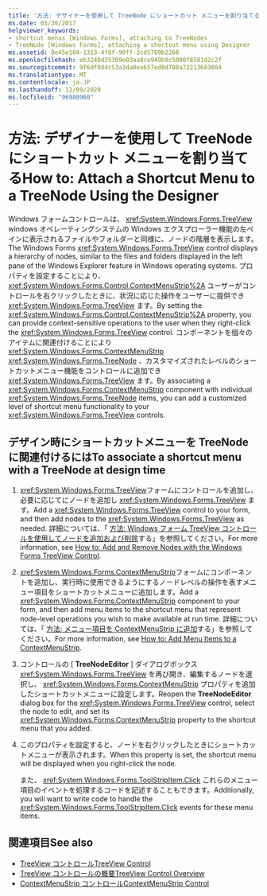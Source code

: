 ```yaml
---
title: '方法: デザイナーを使用して TreeNode にショートカット メニューを割り当てる'
ms.date: 03/30/2017
helpviewer_keywords:
- shortcut menus [Windows Forms], attaching to TreeNodes
- TreeNode [Windows Forms], attaching a shortcut menu using Designer
ms.assetid: 8e45e184-1313-4f8f-90ff-2cd5789b2268
ms.openlocfilehash: eb3240d35309e03aa8ce949b9c5000f8581d2c2f
ms.sourcegitcommit: 9f6df084c53a3da0ea657ed0d708a72213683084
ms.translationtype: MT
ms.contentlocale: ja-JP
ms.lasthandoff: 12/09/2020
ms.locfileid: "96980960"
---
```

# <a name="how-to-attach-a-shortcut-menu-to-a-treenode-using-the-designer"></a><span data-ttu-id="31eee-102">方法: デザイナーを使用して TreeNode にショートカット メニューを割り当てる</span><span class="sxs-lookup"><span data-stu-id="31eee-102">How to: Attach a Shortcut Menu to a TreeNode Using the Designer</span></span>
<span data-ttu-id="31eee-103">Windows フォームコントロールは、 <xref:System.Windows.Forms.TreeView> windows オペレーティングシステムの Windows エクスプローラー機能の左ペインに表示されるファイルやフォルダーと同様に、ノードの階層を表示します。</span><span class="sxs-lookup"><span data-stu-id="31eee-103">The Windows Forms <xref:System.Windows.Forms.TreeView> control displays a hierarchy of nodes, similar to the files and folders displayed in the left pane of the Windows Explorer feature in Windows operating systems.</span></span> <span data-ttu-id="31eee-104">プロパティを設定することにより、 <xref:System.Windows.Forms.Control.ContextMenuStrip%2A> ユーザーがコントロールを右クリックしたときに、状況に応じた操作をユーザーに提供でき <xref:System.Windows.Forms.TreeView> ます。</span><span class="sxs-lookup"><span data-stu-id="31eee-104">By setting the <xref:System.Windows.Forms.Control.ContextMenuStrip%2A> property, you can provide context-sensitive operations to the user when they right-click the <xref:System.Windows.Forms.TreeView> control.</span></span> <span data-ttu-id="31eee-105">コンポーネントを個々のアイテムに関連付けることにより <xref:System.Windows.Forms.ContextMenuStrip> <xref:System.Windows.Forms.TreeNode> 、カスタマイズされたレベルのショートカットメニュー機能をコントロールに追加でき <xref:System.Windows.Forms.TreeView> ます。</span><span class="sxs-lookup"><span data-stu-id="31eee-105">By associating a <xref:System.Windows.Forms.ContextMenuStrip> component with individual <xref:System.Windows.Forms.TreeNode> items, you can add a customized level of shortcut menu functionality to your <xref:System.Windows.Forms.TreeView> controls.</span></span>

## <a name="to-associate-a-shortcut-menu-with-a-treenode-at-design-time"></a><span data-ttu-id="31eee-106">デザイン時にショートカットメニューを TreeNode に関連付けるには</span><span class="sxs-lookup"><span data-stu-id="31eee-106">To associate a shortcut menu with a TreeNode at design time</span></span>

1. <span data-ttu-id="31eee-107"><xref:System.Windows.Forms.TreeView>フォームにコントロールを追加し、必要に応じてにノードを追加し <xref:System.Windows.Forms.TreeView> ます。</span><span class="sxs-lookup"><span data-stu-id="31eee-107">Add a <xref:System.Windows.Forms.TreeView> control to your form, and then add nodes to the <xref:System.Windows.Forms.TreeView> as needed.</span></span> <span data-ttu-id="31eee-108">詳細については、「 [方法: Windows フォーム TreeView コントロールを使用してノードを追加および削除](how-to-add-and-remove-nodes-with-the-windows-forms-treeview-control.md)する」を参照してください。</span><span class="sxs-lookup"><span data-stu-id="31eee-108">For more information, see [How to: Add and Remove Nodes with the Windows Forms TreeView Control](how-to-add-and-remove-nodes-with-the-windows-forms-treeview-control.md).</span></span>

2. <span data-ttu-id="31eee-109"><xref:System.Windows.Forms.ContextMenuStrip>フォームにコンポーネントを追加し、実行時に使用できるようにするノードレベルの操作を表すメニュー項目をショートカットメニューに追加します。</span><span class="sxs-lookup"><span data-stu-id="31eee-109">Add a <xref:System.Windows.Forms.ContextMenuStrip> component to your form, and then add menu items to the shortcut menu that represent node-level operations you wish to make available at run time.</span></span> <span data-ttu-id="31eee-110">詳細については、「 [方法: メニュー項目を ContextMenuStrip に追加](how-to-add-menu-items-to-a-contextmenustrip.md)する」を参照してください。</span><span class="sxs-lookup"><span data-stu-id="31eee-110">For more information, see [How to: Add Menu Items to a ContextMenuStrip](how-to-add-menu-items-to-a-contextmenustrip.md).</span></span>

3. <span data-ttu-id="31eee-111">コントロールの [ **TreeNodeEditor** ] ダイアログボックス <xref:System.Windows.Forms.TreeView> を再び開き、編集するノードを選択し、 <xref:System.Windows.Forms.ContextMenuStrip> プロパティを追加したショートカットメニューに設定します。</span><span class="sxs-lookup"><span data-stu-id="31eee-111">Reopen the **TreeNodeEditor** dialog box for the <xref:System.Windows.Forms.TreeView> control, select the node to edit, and set its <xref:System.Windows.Forms.ContextMenuStrip> property to the shortcut menu that you added.</span></span>

4. <span data-ttu-id="31eee-112">このプロパティを設定すると、ノードを右クリックしたときにショートカットメニューが表示されます。</span><span class="sxs-lookup"><span data-stu-id="31eee-112">When this property is set, the shortcut menu will be displayed when you right-click the node.</span></span>

     <span data-ttu-id="31eee-113">また、 <xref:System.Windows.Forms.ToolStripItem.Click> これらのメニュー項目のイベントを処理するコードを記述することもできます。</span><span class="sxs-lookup"><span data-stu-id="31eee-113">Additionally, you will want to write code to handle the <xref:System.Windows.Forms.ToolStripItem.Click> events for these menu items.</span></span>

## <a name="see-also"></a><span data-ttu-id="31eee-114">関連項目</span><span class="sxs-lookup"><span data-stu-id="31eee-114">See also</span></span>

- [<span data-ttu-id="31eee-115">TreeView コントロール</span><span class="sxs-lookup"><span data-stu-id="31eee-115">TreeView Control</span></span>](treeview-control-windows-forms.md)
- [<span data-ttu-id="31eee-116">TreeView コントロールの概要</span><span class="sxs-lookup"><span data-stu-id="31eee-116">TreeView Control Overview</span></span>](treeview-control-overview-windows-forms.md)
- [<span data-ttu-id="31eee-117">ContextMenuStrip コントロール</span><span class="sxs-lookup"><span data-stu-id="31eee-117">ContextMenuStrip Control</span></span>](contextmenustrip-control.md)
